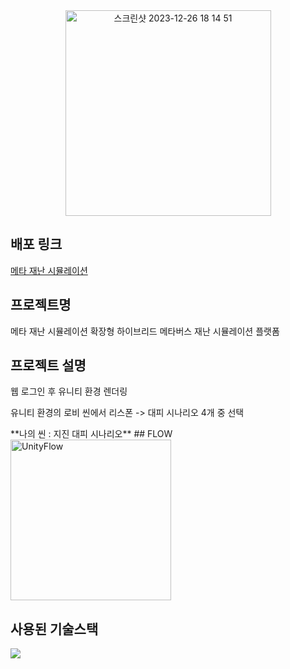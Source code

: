 <div>

  <div align="center">
      <img width="329" alt="스크린샷 2023-12-26 18 14 51" src="https://github.com/Kyxxn/React_Metaverse/assets/129862357/f982eb8e-7665-40eb-8f95-b55bb0bdbd6b">
  </div>

## 배포 링크

[메타 재난 시뮬레이션](http://3.36.87.32:3000/)   
## 프로젝트명   
메타 재난 시뮬레이션
확장형 하이브리드 메타버스 재난 시뮬레이션 플랫폼
## 프로젝트 설명   
  <div>
    <p>웹 로그인 후 유니티 환경 렌더링</p>
    <p>유니티 환경의 로비 씬에서 리스폰 -> 대피 시나리오 4개 중 선택</p>
  </div>
**나의 씬 : 지진 대피 시나리오**
## FLOW
<img width="257" alt="UnityFlow" src="https://github.com/Kyxxn/Unity_Metaverse/assets/129862357/1b6a2592-1a77-4bf8-9b92-828df43c3d68">

## 사용된 기술스택   
<img src="https://img.shields.io/badge/Unity-000000?style=for-the-badge&logo=unity&logoColor=white">
</div>
